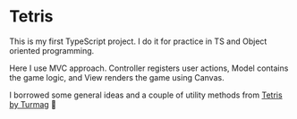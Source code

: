# Tetris
This is my first TypeScript project. I do it for practice in TS and Object oriented programming.

Here I use MVC approach. Controller registers user actions, Model contains the game logic, and View renders the game using Canvas.

I borrowed some general ideas and a couple of utility methods from [Tetris by Turmag](https://github.com/Turmag/Tetris) 🙏